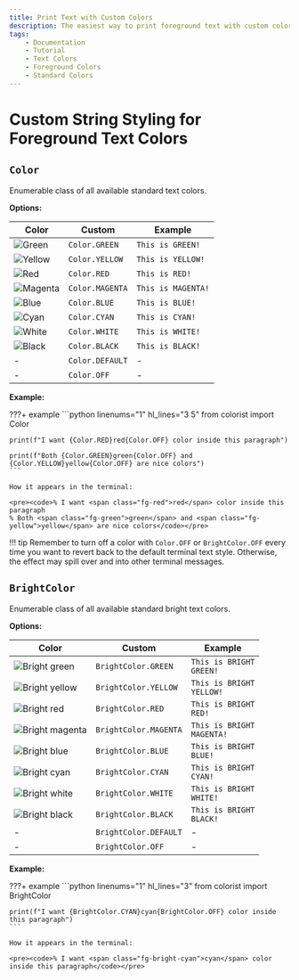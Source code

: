 ```yaml
---
title: Print Text with Custom Colors
description: The easiest way to print foreground text with custom colors in terminal output using Colorist for Python. This documentation includes color maps and code examples.
tags:
    - Documentation
    - Tutorial
    - Text Colors
    - Foreground Colors
    - Standard Colors
---
```


# Custom String Styling for Foreground Text Colors
## `Color`
Enumerable class of all available standard text colors.

**Options:**

| Color                                                    | Custom          | Example                                                       |
| -------------------------------------------------------- | --------------- | ------------------------------------------------------------- |
| ![Green](../../assets/images/colors/green_16x16.png)     | `Color.GREEN`   | <code><span class="fg-green">This is GREEN!</span></code>     |
| ![Yellow](../../assets/images/colors/yellow_16x16.png)   | `Color.YELLOW`  | <code><span class="fg-yellow">This is YELLOW!</span></code>   |
| ![Red](../../assets/images/colors/red_16x16.png)         | `Color.RED`     | <code><span class="fg-red">This is RED!</span></code>         |
| ![Magenta](../../assets/images/colors/magenta_16x16.png) | `Color.MAGENTA` | <code><span class="fg-magenta">This is MAGENTA!</span></code> |
| ![Blue](../../assets/images/colors/blue_16x16.png)       | `Color.BLUE`    | <code><span class="fg-blue">This is BLUE!</span></code>       |
| ![Cyan](../../assets/images/colors/cyan_16x16.png)       | `Color.CYAN`    | <code><span class="fg-cyan">This is CYAN!</span></code>       |
| ![White](../../assets/images/colors/white_16x16.png)     | `Color.WHITE`   | <code><span class="fg-white">This is WHITE!</span></code>     |
| ![Black](../../assets/images/colors/black_16x16.png)     | `Color.BLACK`   | <code><span class="fg-black">This is BLACK!</span></code>     |
| -                                                        | `Color.DEFAULT` | -                                                             |
| -                                                        | `Color.OFF`     | -                                                             |

**Example:**

???+ example
    ```python linenums="1" hl_lines="3 5"
    from colorist import Color

    print(f"I want {Color.RED}red{Color.OFF} color inside this paragraph")

    print(f"Both {Color.GREEN}green{Color.OFF} and {Color.YELLOW}yellow{Color.OFF} are nice colors")
    ```

    How it appears in the terminal:

    <pre><code>% I want <span class="fg-red">red</span> color inside this paragraph
    % Both <span class="fg-green">green</span> and <span class="fg-yellow">yellow</span> are nice colors</code></pre>

!!! tip
    Remember to turn off a color with `Color.OFF` or `BrightColor.OFF` every time you want to revert back to the default terminal text style. Otherwise, the effect may spill over and into other terminal messages.

## `BrightColor`
Enumerable class of all available standard bright text colors.

**Options:**

| Color                                                                  | Custom                | Example                                                                     |
| ---------------------------------------------------------------------- | --------------------- | --------------------------------------------------------------------------- |
| ![Bright green](../../assets/images/colors/bright_green_16x16.png)     | `BrightColor.GREEN`   | <code><span class="fg-bright-green">This is BRIGHT GREEN!</span></code>     |
| ![Bright yellow](../../assets/images/colors/bright_yellow_16x16.png)   | `BrightColor.YELLOW`  | <code><span class="fg-bright-yellow">This is BRIGHT YELLOW!</span></code>   |
| ![Bright red](../../assets/images/colors/bright_red_16x16.png)         | `BrightColor.RED`     | <code><span class="fg-bright-red">This is BRIGHT RED!</span></code>         |
| ![Bright magenta](../../assets/images/colors/bright_magenta_16x16.png) | `BrightColor.MAGENTA` | <code><span class="fg-bright-magenta">This is BRIGHT MAGENTA!</span></code> |
| ![Bright blue](../../assets/images/colors/bright_blue_16x16.png)       | `BrightColor.BLUE`    | <code><span class="fg-bright-blue">This is BRIGHT BLUE!</span></code>       |
| ![Bright cyan](../../assets/images/colors/bright_cyan_16x16.png)       | `BrightColor.CYAN`    | <code><span class="fg-bright-cyan">This is BRIGHT CYAN!</span></code>       |
| ![Bright white](../../assets/images/colors/bright_white_16x16.png)     | `BrightColor.WHITE`   | <code><span class="fg-bright-white">This is BRIGHT WHITE!</span></code>     |
| ![Bright black](../../assets/images/colors/bright_black_16x16.png)     | `BrightColor.BLACK`   | <code><span class="fg-bright-black">This is BRIGHT BLACK!</span></code>     |
| -                                                                      | `BrightColor.DEFAULT` | -                                                                           |
| -                                                                      | `BrightColor.OFF`     | -                                                                           |

**Example:**

???+ example
    ```python linenums="1" hl_lines="3"
    from colorist import BrightColor

    print(f"I want {BrightColor.CYAN}cyan{BrightColor.OFF} color inside this paragraph")
    ```

    How it appears in the terminal:

    <pre><code>% I want <span class="fg-bright-cyan">cyan</span> color inside this paragraph</code></pre>
